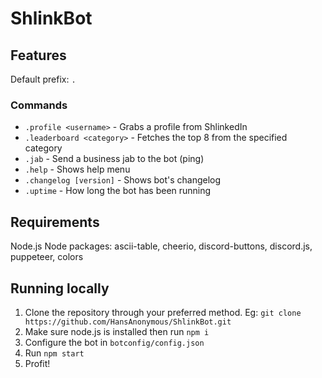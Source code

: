 # ShlinkBot

## Features

Default prefix: `.`

### Commands

* `.profile <username>` - Grabs a profile from ShlinkedIn
* `.leaderboard <category>` - Fetches the top 8 from the specified category
* `.jab` - Send a business jab to the bot (ping)
* `.help` - Shows help menu
* `.changelog [version]` - Shows bot's changelog
* `.uptime` - How long the bot has been running

## Requirements

Node.js
Node packages: ascii-table, cheerio, discord-buttons, discord.js, puppeteer, colors

## Running locally

1. Clone the repository through your preferred method. Eg:
`git clone https://github.com/HansAnonymous/ShlinkBot.git`
2. Make sure node.js is installed then run `npm i`
3. Configure the bot in `botconfig/config.json`
4. Run `npm start`
5. Profit!
